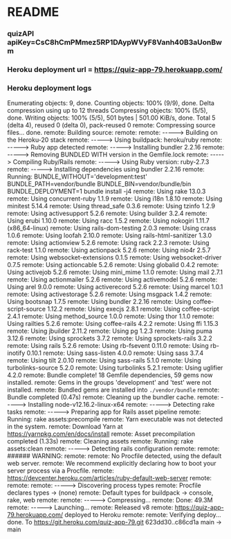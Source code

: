 # README
### quizAPI apiKey=CsC8hCmPMmez5RP1DAypWVyF8Vanh40B3aUonBwm
### Heroku deployment url = https://quiz-app-79.herokuapp.com/
### Heroku deployment logs 
Enumerating objects: 9, done.
Counting objects: 100% (9/9), done.
Delta compression using up to 12 threads
Compressing objects: 100% (5/5), done.
Writing objects: 100% (5/5), 501 bytes | 501.00 KiB/s, done.
Total 5 (delta 4), reused 0 (delta 0), pack-reused 0
remote: Compressing source files... done.
remote: Building source:
remote:
remote: -----> Building on the Heroku-20 stack
remote: -----> Using buildpack: heroku/ruby
remote: -----> Ruby app detected
remote: -----> Installing bundler 2.2.16
remote: -----> Removing BUNDLED WITH version in the Gemfile.lock
remote: -----> Compiling Ruby/Rails
remote: -----> Using Ruby version: ruby-2.7.3
remote: -----> Installing dependencies using bundler 2.2.16
remote:        Running: BUNDLE_WITHOUT='development:test' BUNDLE_PATH=vendor/bundle BUNDLE_BIN=vendor/bundle/bin BUNDLE_DEPLOYMENT=1 bundle install -j4
remote:        Using rake 13.0.3
remote:        Using concurrent-ruby 1.1.9
remote:        Using i18n 1.8.10
remote:        Using minitest 5.14.4
remote:        Using thread_safe 0.3.6
remote:        Using tzinfo 1.2.9
remote:        Using activesupport 5.2.6
remote:        Using builder 3.2.4
remote:        Using erubi 1.10.0
remote:        Using racc 1.5.2
remote:        Using nokogiri 1.11.7 (x86_64-linux)
remote:        Using rails-dom-testing 2.0.3
remote:        Using crass 1.0.6
remote:        Using loofah 2.10.0
remote:        Using rails-html-sanitizer 1.3.0
remote:        Using actionview 5.2.6
remote:        Using rack 2.2.3
remote:        Using rack-test 1.1.0
remote:        Using actionpack 5.2.6
remote:        Using nio4r 2.5.7
remote:        Using websocket-extensions 0.1.5
remote:        Using websocket-driver 0.7.5
remote:        Using actioncable 5.2.6
remote:        Using globalid 0.4.2
remote:        Using activejob 5.2.6
remote:        Using mini_mime 1.1.0
remote:        Using mail 2.7.1
remote:        Using actionmailer 5.2.6
remote:        Using activemodel 5.2.6
remote:        Using arel 9.0.0
remote:        Using activerecord 5.2.6
remote:        Using marcel 1.0.1
remote:        Using activestorage 5.2.6
remote:        Using msgpack 1.4.2
remote:        Using bootsnap 1.7.5
remote:        Using bundler 2.2.16
remote:        Using coffee-script-source 1.12.2
remote:        Using execjs 2.8.1
remote:        Using coffee-script 2.4.1
remote:        Using method_source 1.0.0
remote:        Using thor 1.1.0
remote:        Using railties 5.2.6
remote:        Using coffee-rails 4.2.2
remote:        Using ffi 1.15.3
remote:        Using jbuilder 2.11.2
remote:        Using pg 1.2.3
remote:        Using puma 3.12.6
remote:        Using sprockets 3.7.2
remote:        Using sprockets-rails 3.2.2
remote:        Using rails 5.2.6
remote:        Using rb-fsevent 0.11.0
remote:        Using rb-inotify 0.10.1
remote:        Using sass-listen 4.0.0
remote:        Using sass 3.7.4
remote:        Using tilt 2.0.10
remote:        Using sass-rails 5.1.0
remote:        Using turbolinks-source 5.2.0
remote:        Using turbolinks 5.2.1
remote:        Using uglifier 4.2.0
remote:        Bundle complete! 18 Gemfile dependencies, 59 gems now installed.
remote:        Gems in the groups 'development' and 'test' were not installed.
remote:        Bundled gems are installed into `./vendor/bundle`
remote:        Bundle completed (0.47s)
remote:        Cleaning up the bundler cache.
remote: -----> Installing node-v12.16.2-linux-x64
remote: -----> Detecting rake tasks
remote: -----> Preparing app for Rails asset pipeline
remote:        Running: rake assets:precompile
remote:        Yarn executable was not detected in the system.
remote:        Download Yarn at https://yarnpkg.com/en/docs/install
remote:        Asset precompilation completed (1.33s)
remote:        Cleaning assets
remote:        Running: rake assets:clean
remote: -----> Detecting rails configuration
remote:
remote: ###### WARNING:
remote:
remote:        No Procfile detected, using the default web server.
remote:        We recommend explicitly declaring how to boot your server process via a Procfile.
remote:        https://devcenter.heroku.com/articles/ruby-default-web-server
remote:
remote:
remote: -----> Discovering process types
remote:        Procfile declares types     -> (none)
remote:        Default types for buildpack -> console, rake, web
remote:
remote: -----> Compressing...
remote:        Done: 49.3M
remote: -----> Launching...
remote:        Released v8
remote:        https://quiz-app-79.herokuapp.com/ deployed to Heroku
remote:
remote: Verifying deploy... done.
To https://git.heroku.com/quiz-app-79.git
   623dd30..c86cd1a  main -> main

